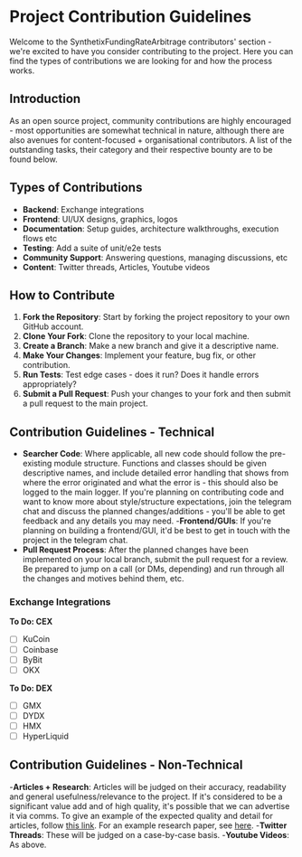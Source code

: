 # Project Contribution Guidelines

Welcome to the SynthetixFundingRateArbitrage contributors' section - we're excited to have you consider contributing to the project. Here you can find the types of contributions we are looking for and how the process works.

## Introduction

As an open source project, community contributions are highly encouraged - most opportunities are somewhat technical in nature, although there are also avenues for content-focused + organisational contributors. A list of the outstanding tasks, their category and their respective bounty are to be found below.

## Types of Contributions

- **Backend**: Exchange integrations
- **Frontend**: UI/UX designs, graphics, logos
- **Documentation**: Setup guides, architecture walkthroughs, execution flows etc
- **Testing**: Add a suite of unit/e2e tests
- **Community Support**: Answering questions, managing discussions, etc
- **Content**: Twitter threads, Articles, Youtube videos

## How to Contribute

1. **Fork the Repository**: Start by forking the project repository to your own GitHub account.
2. **Clone Your Fork**: Clone the repository to your local machine.
3. **Create a Branch**: Make a new branch and give it a descriptive name.
4. **Make Your Changes**: Implement your feature, bug fix, or other contribution.
5. **Run Tests**: Test edge cases - does it run? Does it handle errors appropriately?
6. **Submit a Pull Request**: Push your changes to your fork and then submit a pull request to the main project.

## Contribution Guidelines - Technical

- **Searcher Code**: Where applicable, all new code should follow the pre-existing module structure. Functions and classes should be given descriptive names, and include detailed error handling that shows from where the error originated and what the error is - this should also be logged to the main logger. If you're planning on contributing code and want to know more about style/structure expectations, join the telegram chat and discuss the planned changes/additions - you'll be able to get feedback and any details you may need.
-**Frontend/GUIs**: If you're planning on building a frontend/GUI, it'd be best to get in touch with the project in the telegram chat. 
- **Pull Request Process**: After the planned changes have been implemented on your local branch, submit the pull request for a review. Be prepared to jump on a call (or DMs, depending) and run through all the changes and motives behind them, etc.

### Exchange Integrations

**To Do: CEX**
- [ ] KuCoin
- [ ] Coinbase
- [ ] ByBit
- [ ] OKX

**To Do: DEX**
- [ ] GMX
- [ ] DYDX
- [ ] HMX
- [ ] HyperLiquid

## Contribution Guidelines - Non-Technical

-**Articles + Research**: Articles will be judged on their accuracy, readability and general usefulness/relevance to the project. If it's considered to be a significant value add and of high quality, it's possible that we can advertise it via comms. To give an example of the expected quality and detail for articles, follow [this link](https://www.prestolabs.io/research/optimizing-funding-fee-arbitrage). For an example research paper, see [here](https://www.atlantis-press.com/article/125972028.pdf).
-**Twitter Threads**: These will be judged on a case-by-case basis.
-**Youtube Videos**: As above.


